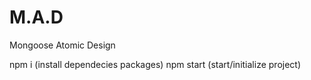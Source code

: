 # M.A.D
Mongoose Atomic Design

npm i (install dependecies packages)
npm start (start/initialize project)
